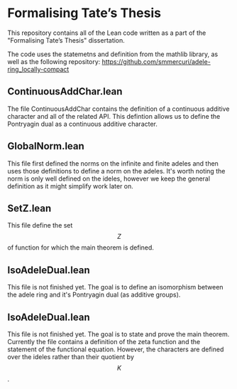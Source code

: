 # Formalising Tate’s Thesis

This repository contains all of the Lean code written as a part of the "Formalising Tate’s Thesis" dissertation.

The code uses the statemetns and definition from the mathlib library, as well as the following repository:
https://github.com/smmercuri/adele-ring_locally-compact


## ContinuousAddChar.lean

The file ContinuousAddChar contains the definition of a continuous additive character and all of the related API. This defintion allows us to define the Pontryagin dual as a continuous additive character.

## GlobalNorm.lean

This file first defined the norms on the infinite and finite adeles and then uses those definitions to define a norm on the adeles. It's worth noting the norm is only well defined on the ideles, however we keep the general definition as it might simplify work later on.

## SetZ.lean

This file define the set $$Z$$ of function for which the main theorem is defined.

## IsoAdeleDual.lean

This file is not finished yet. The goal is to define an isomorphism between the adele ring and it's Pontryagin dual (as additive groups).

## IsoAdeleDual.lean

This file is not finished yet. The goal is to state and prove the main theorem. Currently the file contains a definition of the zeta function and the statement of the functional equation. However, the characters are defined over the ideles rather than their quotient by $$K$$.